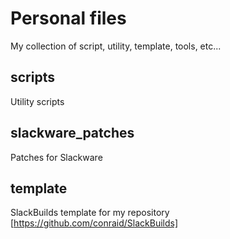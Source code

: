 # Personal files

My collection of script, utility, template, tools, etc...

## scripts

Utility scripts

## slackware_patches

Patches for Slackware

## template 

SlackBuilds template for my repository [https://github.com/conraid/SlackBuilds]

